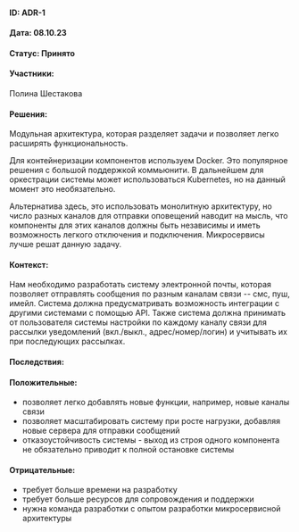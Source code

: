#### ID: ADR-1

#### Дата: 08.10.23

#### Статус: Принято

#### Участники:
Полина Шестакова

#### Решения:
Модульная архитектура, которая разделяет задачи и позволяет легко расширять функциональность.

Для контейнеризации компонентов используем Docker. Это популярное решения с большой поддержкой коммьюнити. В дальнейшем для оркестрации системы может использоваться Kubernetes, но на данный момент это необязательно.

Альтернатива здесь, это использовать монолитную архитектуру, но число разных каналов для отправки оповещений наводит на мысль, что компоненты для этих каналов должны быть независимы и иметь возможность легкого отключения и подключения. Микросервисы лучше решат данную задачу.

#### Контекст:
Нам необходимо разработать систему электронной почты, которая позволяет отправлять сообщения по разным каналам связи -- смс, пуш, имейл. Система должна предусматривать возможность интеграции с другими системами с помощью API. Также система должна принимать от пользователя системы настройки по каждому каналу связи для рассылки уведомлений (вкл./выкл., адрес/номер/логин) и учитывать их при последующих рассылках.

#### Последствия:

#### Положительные:
* позволяет легко добавлять новые функции, например, новые каналы связи
* позволяет масштабировать систему при росте нагрузки, добавляя новые сервера для отправки сообщений
* отказоустойчивость системы - выход из строя одного компонента не обязательно приводит к полной остановке системы

#### Отрицательные:
* требует больше времени на разработку
* требует больше ресурсов для сопровождения и поддержки
* нужна команда разработки с опытом разработки микросервисной архитектуры


